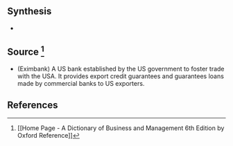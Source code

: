 ## Synthesis
- 
## Source [^1]
- (Eximbank) A US bank established by the US government to foster trade with the USA. It provides export credit guarantees and guarantees loans made by commercial banks to US exporters.
## References

[^1]: [[Home Page - A Dictionary of Business and Management 6th Edition by Oxford Reference]]